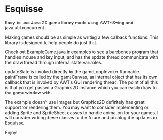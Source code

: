 # Esquisse
Easy-to-use Java 2D game library made using AWT+Swing and java.util.concurrent

Making games should be as simple as writing a few callback functions. This library is designed to help people do just that.

Check out ExampleGame.java in examples to see a barebones program that handles mouse and key input, and has the update thread communicate with the draw thread through internal state variables.

updateState is invoked directly by the gameLoopInvoker Runnable. paintFrame is called by the gameCanvas, an internal object that has its own callback that is invoked by AWT's GUI rendering thread. The point of all this is that you get passed a Graphics2D instance which you can easily draw to the game window with.

The example doesn't use Images but Graphics2D definitely has great support for rendering them. You may want to consider implementing or adding Sprite and SpriteSheet classes to handle animation for your games. I will consider writing these classes to the future and pushing the updates to Esquisse.

Enjoy!

